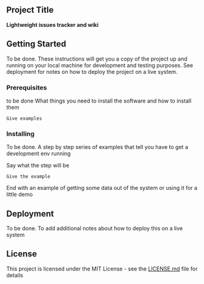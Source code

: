 
## Project Title

**Lightweight issues tracker and wiki**

## Getting Started
To be done. 
These instructions will get you a copy of the project up and running on your local machine for development and testing purposes. See deployment for notes on how to deploy the project on a live system.

### Prerequisites
to be done
What things you need to install the software and how to install them

```
Give examples
```

### Installing
To be done. 
A step by step series of examples that tell you have to get a development env running

Say what the step will be

```
Give the example
```

End with an example of getting some data out of the system or using it for a little demo


## Deployment
To be done. 
To add additional notes about how to deploy this on a live system


## License

This project is licensed under the MIT License - see the [LICENSE.md](LICENSE.md) file for details

